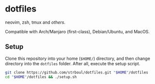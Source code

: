 # dotfiles

neovim, zsh, tmux and *others*.

Compatible with Arch/Manjaro (first-class), Debian/Ubuntu, and MacOS.

## Setup

Clone this repository into your home (`$HOME/`) directory, and then change
directory into the `dotfiles` folder. After all, execute the setup script.

```bash
git clone https://github.com/strboul/dotfiles.git "$HOME"/dotfiles
cd "$HOME"/dotfiles && ./setup.sh
```
